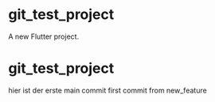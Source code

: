 # git_test_project

A new Flutter project.
# git_test_project
hier ist der erste main commit
first commit from new_feature